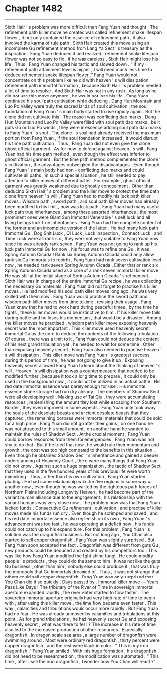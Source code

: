 
# Chapter 1482


---

Sixth Hair ’ s problem was more difficult than Fang Yuan had thought .
The refinement path killer move he created was called refinement snake lifespan flower , it not only contained the essence of refinement path , it also involved the karma of rule path .
Sixth Hair created this move using an incomplete Gu refinement method from Lang Ya Sect ’ s treasury as the inspiration .
Fang Yuan deduced it and realized : refinement snake lifespan flower was not so easy to fix , if he was careless , Sixth Hair might lose his life .
Thus , Fang Yuan changed his tactic and slowed down .
“ If my refinement path attainment level is higher , I will need much less time to deduce refinement snake lifespan flower .”
Fang Yuan would not concentrate on this problem like he did with heaven ’ s will dissipation refinement path immortal formation , because Sixth Hair ’ s problem needed a lot of time to resolve .
And Sixth Hair was not in any rush .
As long as he did not use this move anymore , he would not lose his life .
Fang Yuan continued his soul path cultivation while deducing .
Dang Hun Mountain and Luo Po Valley were truly the sacred lands of soul cultivation , the soul foundation of Fang Yuan ’ s main body started to rise rapidly again .
But the clone did not cultivate this .
The reason was conflicting dao marks .
Dang Hun Mountain and Luo Po Valley were filled with soul path dao marks , be it guts Gu or Luo Po winds , they were in essence adding soul path dao marks to Fang Yuan ’ s soul .
The clone ’ s soul had already received the maximum portion from Fang Yuan , if the soul foundation increased , it would disrupt his time path cultivation .
Thus , Fang Yuan did not even give the clone ghost official garment .
As for how to defend against heaven ’ s will , Fang Yuan had his time path method , even though the effect was inferior to ghost official garment .
But the time path method complemented the clone ’ s cultivation , the advantages outweighed the disadvantages .
Even though Fang Yuan ’ s main body had non - conflicting dao marks and could cultivate all paths , in such a special situation , he still needed to pay attention to killer moves of different paths . For example , ghost official garment was greatly weakened due to ghostly concealment .
Other than deducing Sixth Hair ’ s problem and the killer move to protect the time path clone from heaven ’ s will , Fang Yuan had to modify his luck path killer moves .
Wisdom path , sword path , and soul path killer moves had already been modified to his limit , now was luck path .
Fang Yuan had many useful luck path true inheritances , among these assorted inheritances , the most prominent ones were Giant Sun Immortal Venerable ’ s self luck and all living beings luck true inheritances .
Fang Yuan had the complete content of the former and an incomplete version of the latter .
He had many luck path Immortal Gu , Dog Shit Luck , Qi Luck , Luck Inspection , Connect Luck , and Time Luck were all rank six , they were not very suitable to Fang Yuan now since he was already rank seven .
Fang Yuan was not going to rank up his luck path Immortal Gu for now , his focus was to refine one Gu , it was Spring Autumn Cicada !
Rank six Spring Autumn Cicada could only allow rank six Gu Immortals to rebirth , Fang Yuan had rank seven cultivation level now , he needed rank seven Spring Autumn Cicada . Either that or rank six Spring Autumn Cicada used as a core of a rank seven immortal killer move .
He was still at the initial stage of Spring Autumn Cicada ’ s refinement , Sixth Hair was in charge of the entire Immortal Gu recipe , he was collecting the necessary Gu materials .
Fang Yuan did not forget to practise his killer moves .
He had modified his soul path killer moves long ago , he was very skilled with them now . Fang Yuan would practice the sword path and wisdom path killer moves from time to time , revising their usage .
Fang Yuan knew that he had to work hard during peaceful times , by the time he fights , these killer moves would be instinctive to him . If his killer move fails during battle and he loses his momentum , that would be a disaster .
Among the killer moves he practised , wisdom path killer move exposing heavenly secret was the most important .
This killer move used heavenly secret Immortal Gu as the core to deduce the contents of the following tribulation . Of course , there was a limit to it , Fang Yuan could not deduce the content of his next grand tribulation yet , he needed to wait for some time .
Other than exposing heavenly secret , Fang Yuan also needed to practise heaven ’ s will dissipation .
This killer move was Fang Yuan ’ s greatest success during this period of time , he was not going to give it up .
Exposing heavenly secret allowed Fang Yuan to learn about the thinking of heaven ’ s will . Heaven ’ s will dissipation was a countermeasure that needed to be modified further , because it took a long time to prepare , it could only be used in the background now , it could not be utilized in an actual battle .
His red date immortal essence was barely enough for use .
His immortal essence stone storage had run dry already .
The members of Shadow Sect were all developing well . Making use of Tai Qiu , they were accumulating resources , replenishing the amount they lost while escaping from Southern Border , they even improved in some aspects .
Fang Yuan only took away the souls of the desolate beasts and ancient desolate beasts that they captured , the remaining corpses were immortal materials that could be sold for a high price .
Fang Yuan did not go after their gains , on one hand he was not attracted to this small amount , on another hand he wanted to maintain the rules of Shadow Sect . At the crucial moment , Fang Yuan could borrow resources from them for emergencies , Fang Yuan was not shy to do that .
But if he tried that now , he would ruin their momentum and growth , the cost was too high compared to the benefits in this situation .
Even though he obtained Shadow Sect ’ s inheritance and gained a deeper understanding of Heavenly Court , there were many things that Fang Yuan did not know . Against such a huge organization , the tactic of Shadow Sect that they used in the five hundred years of his previous life were worth mimicking .
Thus , other than his own cultivation , Fang Yuan started plotting .
He had some relationship with the five regions in some way or another now , even though he was wanted by the righteous path forces of Northern Plains including Longevity Heaven , he had become part of the variant human alliance due to the engagement , his relationship with the variant humans was very close now .
The problem now was that Fang Yuan lacked funds .
Consecutive Gu refinement , cultivation , and practise of killer moves made his funds run dry . Even though he scrimped and saved , and his red date immortal essence also replenish on its own , Fang Yuan ’ s advancement was too fast , he was operating at a deficit now , his funds could not catch up to his expenditure .
For this problem , Fang Yuan ’ s solution was the dragonfish business .
But not long ago , You Chan also started to sell copper dragonfish , Fang Yuan was slightly surprised .
But Fang Yuan soon accepted the fact .
Dragonfish was different from guts Gu , new products could be deduced and created by his competitors too .
This was like how Fang Yuan modified the light shine fungi .
He could modify people ’ s products , they could do the same to him .
It was not like the guts Gu business , other than him , nobody else could produce it , that was truly the monopoly that Gu Immortals dreamed of .
Thus , it was not strange that others could sell copper dragonfish . Fang Yuan was only surprised that You Chan did it so quickly .
Days passed by .
Immortal killer move — Years Pass Like Days !
The tributary of the River of Time in sovereign immortal aperture expanded rapidly , the river water started to flow faster .
The sovereign immortal aperture originally had very high rate of time to begin with , after using this killer move , the time flow became even faster .
This way , calamities and tribulations would occur more rapidly .
But Fang Yuan had no fear .
He was already unmoved by calamities and tribulations at this point . As for grand tribulations , he had heavenly secret Gu and exposing heavenly secret , what was there to fear ?
The increase in his rate of time also led to the increased production of other resources .
Especially dragonfish .
In dragon scale sea area , a large number of dragonfish were swimming around . Most were ordinary red dragonfish , thirty percent were copper dragonfish , and the rest were black in color .
“ This is my iron dragonfish .” Fang Yuan smiled .
With this huge formation , his dragonfish did not need to be researched on , the modification was automated .
“ This time , after I sell the iron dragonfish , I wonder how You Chan will react ?”

---


